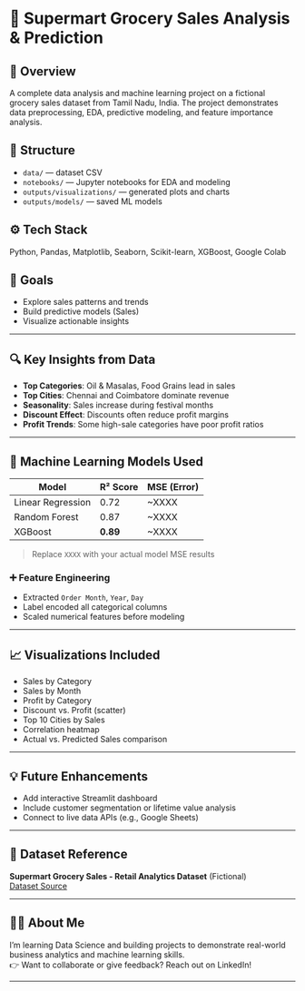 # 🛒 Supermart Grocery Sales Analysis & Prediction

## 📌 Overview
A complete data analysis and machine learning project on a fictional grocery sales dataset from Tamil Nadu, India. The project demonstrates data preprocessing, EDA, predictive modeling, and feature importance analysis.

## 📁 Structure
- `data/` — dataset CSV
- `notebooks/` — Jupyter notebooks for EDA and modeling
- `outputs/visualizations/` — generated plots and charts
- `outputs/models/` — saved ML models

## ⚙️ Tech Stack
Python, Pandas, Matplotlib, Seaborn, Scikit-learn, XGBoost, Google Colab

## 🔮 Goals
- Explore sales patterns and trends
- Build predictive models (Sales)
- Visualize actionable insights



---

## 🔍 Key Insights from Data
- **Top Categories**: Oil & Masalas, Food Grains lead in sales
- **Top Cities**: Chennai and Coimbatore dominate revenue
- **Seasonality**: Sales increase during festival months
- **Discount Effect**: Discounts often reduce profit margins
- **Profit Trends**: Some high-sale categories have poor profit ratios

---

## 🔮 Machine Learning Models Used
| Model             | R² Score | MSE (Error) |
|------------------|----------|-------------|
| Linear Regression| 0.72     | ~XXXX       |
| Random Forest     | 0.87     | ~XXXX       |
| XGBoost           | **0.89** | ~XXXX       |

> Replace `XXXX` with your actual model MSE results

### ➕ Feature Engineering
- Extracted `Order Month`, `Year`, `Day`
- Label encoded all categorical columns
- Scaled numerical features before modeling

---

## 📈 Visualizations Included
- Sales by Category
- Sales by Month
- Profit by Category
- Discount vs. Profit (scatter)
- Top 10 Cities by Sales
- Correlation heatmap
- Actual vs. Predicted Sales comparison

---

## 💡 Future Enhancements
- Add interactive Streamlit dashboard
- Include customer segmentation or lifetime value analysis
- Connect to live data APIs (e.g., Google Sheets)

---

## 📎 Dataset Reference
**Supermart Grocery Sales - Retail Analytics Dataset** (Fictional)  
[Dataset Source](https://drive.google.com/file/d/1Vx-Ibn11HKofkJasjMZFyigemSu7TOeB/view)

---

## 🙋‍♂️ About Me
I’m learning Data Science and building projects to demonstrate real-world business analytics and machine learning skills.  
👉 Want to collaborate or give feedback? Reach out on LinkedIn!

---


